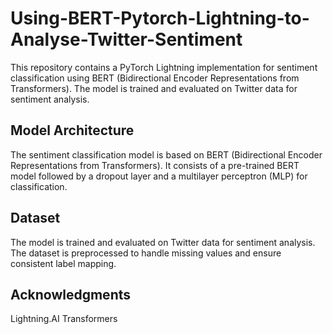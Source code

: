 # Using-BERT-Pytorch-Lightning-to-Analyse-Twitter-Sentiment

This repository contains a PyTorch Lightning implementation for sentiment classification using BERT (Bidirectional Encoder Representations from Transformers). The model is trained and evaluated on Twitter data for sentiment analysis.

## Model Architecture

The sentiment classification model is based on BERT (Bidirectional Encoder Representations from Transformers). It consists of a pre-trained BERT model followed by a dropout layer and a multilayer perceptron (MLP) for classification.

## Dataset

The model is trained and evaluated on Twitter data for sentiment analysis. The dataset is preprocessed to handle missing values and ensure consistent label mapping.

## Acknowledgments

Lightning.AI
Transformers
